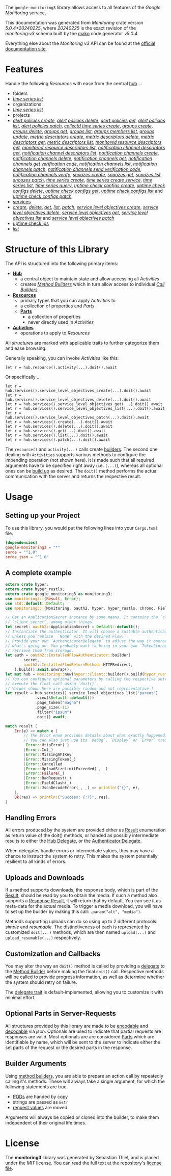 <!---
DO NOT EDIT !
This file was generated automatically from 'src/generator/templates/api/README.md.mako'
DO NOT EDIT !
-->
The `google-monitoring3` library allows access to all features of the *Google Monitoring* service.

This documentation was generated from *Monitoring* crate version *5.0.4+20240225*, where *20240225* is the exact revision of the *monitoring:v3* schema built by the [mako](http://www.makotemplates.org/) code generator *v5.0.4*.

Everything else about the *Monitoring* *v3* API can be found at the
[official documentation site](https://cloud.google.com/monitoring/api/).
# Features

Handle the following *Resources* with ease from the central [hub](https://docs.rs/google-monitoring3/5.0.4+20240225/google_monitoring3/Monitoring) ... 

* folders
 * [*time series list*](https://docs.rs/google-monitoring3/5.0.4+20240225/google_monitoring3/api::FolderTimeSeryListCall)
* organizations
 * [*time series list*](https://docs.rs/google-monitoring3/5.0.4+20240225/google_monitoring3/api::OrganizationTimeSeryListCall)
* projects
 * [*alert policies create*](https://docs.rs/google-monitoring3/5.0.4+20240225/google_monitoring3/api::ProjectAlertPolicyCreateCall), [*alert policies delete*](https://docs.rs/google-monitoring3/5.0.4+20240225/google_monitoring3/api::ProjectAlertPolicyDeleteCall), [*alert policies get*](https://docs.rs/google-monitoring3/5.0.4+20240225/google_monitoring3/api::ProjectAlertPolicyGetCall), [*alert policies list*](https://docs.rs/google-monitoring3/5.0.4+20240225/google_monitoring3/api::ProjectAlertPolicyListCall), [*alert policies patch*](https://docs.rs/google-monitoring3/5.0.4+20240225/google_monitoring3/api::ProjectAlertPolicyPatchCall), [*collectd time series create*](https://docs.rs/google-monitoring3/5.0.4+20240225/google_monitoring3/api::ProjectCollectdTimeSeryCreateCall), [*groups create*](https://docs.rs/google-monitoring3/5.0.4+20240225/google_monitoring3/api::ProjectGroupCreateCall), [*groups delete*](https://docs.rs/google-monitoring3/5.0.4+20240225/google_monitoring3/api::ProjectGroupDeleteCall), [*groups get*](https://docs.rs/google-monitoring3/5.0.4+20240225/google_monitoring3/api::ProjectGroupGetCall), [*groups list*](https://docs.rs/google-monitoring3/5.0.4+20240225/google_monitoring3/api::ProjectGroupListCall), [*groups members list*](https://docs.rs/google-monitoring3/5.0.4+20240225/google_monitoring3/api::ProjectGroupMemberListCall), [*groups update*](https://docs.rs/google-monitoring3/5.0.4+20240225/google_monitoring3/api::ProjectGroupUpdateCall), [*metric descriptors create*](https://docs.rs/google-monitoring3/5.0.4+20240225/google_monitoring3/api::ProjectMetricDescriptorCreateCall), [*metric descriptors delete*](https://docs.rs/google-monitoring3/5.0.4+20240225/google_monitoring3/api::ProjectMetricDescriptorDeleteCall), [*metric descriptors get*](https://docs.rs/google-monitoring3/5.0.4+20240225/google_monitoring3/api::ProjectMetricDescriptorGetCall), [*metric descriptors list*](https://docs.rs/google-monitoring3/5.0.4+20240225/google_monitoring3/api::ProjectMetricDescriptorListCall), [*monitored resource descriptors get*](https://docs.rs/google-monitoring3/5.0.4+20240225/google_monitoring3/api::ProjectMonitoredResourceDescriptorGetCall), [*monitored resource descriptors list*](https://docs.rs/google-monitoring3/5.0.4+20240225/google_monitoring3/api::ProjectMonitoredResourceDescriptorListCall), [*notification channel descriptors get*](https://docs.rs/google-monitoring3/5.0.4+20240225/google_monitoring3/api::ProjectNotificationChannelDescriptorGetCall), [*notification channel descriptors list*](https://docs.rs/google-monitoring3/5.0.4+20240225/google_monitoring3/api::ProjectNotificationChannelDescriptorListCall), [*notification channels create*](https://docs.rs/google-monitoring3/5.0.4+20240225/google_monitoring3/api::ProjectNotificationChannelCreateCall), [*notification channels delete*](https://docs.rs/google-monitoring3/5.0.4+20240225/google_monitoring3/api::ProjectNotificationChannelDeleteCall), [*notification channels get*](https://docs.rs/google-monitoring3/5.0.4+20240225/google_monitoring3/api::ProjectNotificationChannelGetCall), [*notification channels get verification code*](https://docs.rs/google-monitoring3/5.0.4+20240225/google_monitoring3/api::ProjectNotificationChannelGetVerificationCodeCall), [*notification channels list*](https://docs.rs/google-monitoring3/5.0.4+20240225/google_monitoring3/api::ProjectNotificationChannelListCall), [*notification channels patch*](https://docs.rs/google-monitoring3/5.0.4+20240225/google_monitoring3/api::ProjectNotificationChannelPatchCall), [*notification channels send verification code*](https://docs.rs/google-monitoring3/5.0.4+20240225/google_monitoring3/api::ProjectNotificationChannelSendVerificationCodeCall), [*notification channels verify*](https://docs.rs/google-monitoring3/5.0.4+20240225/google_monitoring3/api::ProjectNotificationChannelVerifyCall), [*snoozes create*](https://docs.rs/google-monitoring3/5.0.4+20240225/google_monitoring3/api::ProjectSnoozeCreateCall), [*snoozes get*](https://docs.rs/google-monitoring3/5.0.4+20240225/google_monitoring3/api::ProjectSnoozeGetCall), [*snoozes list*](https://docs.rs/google-monitoring3/5.0.4+20240225/google_monitoring3/api::ProjectSnoozeListCall), [*snoozes patch*](https://docs.rs/google-monitoring3/5.0.4+20240225/google_monitoring3/api::ProjectSnoozePatchCall), [*time series create*](https://docs.rs/google-monitoring3/5.0.4+20240225/google_monitoring3/api::ProjectTimeSeryCreateCall), [*time series create service*](https://docs.rs/google-monitoring3/5.0.4+20240225/google_monitoring3/api::ProjectTimeSeryCreateServiceCall), [*time series list*](https://docs.rs/google-monitoring3/5.0.4+20240225/google_monitoring3/api::ProjectTimeSeryListCall), [*time series query*](https://docs.rs/google-monitoring3/5.0.4+20240225/google_monitoring3/api::ProjectTimeSeryQueryCall), [*uptime check configs create*](https://docs.rs/google-monitoring3/5.0.4+20240225/google_monitoring3/api::ProjectUptimeCheckConfigCreateCall), [*uptime check configs delete*](https://docs.rs/google-monitoring3/5.0.4+20240225/google_monitoring3/api::ProjectUptimeCheckConfigDeleteCall), [*uptime check configs get*](https://docs.rs/google-monitoring3/5.0.4+20240225/google_monitoring3/api::ProjectUptimeCheckConfigGetCall), [*uptime check configs list*](https://docs.rs/google-monitoring3/5.0.4+20240225/google_monitoring3/api::ProjectUptimeCheckConfigListCall) and [*uptime check configs patch*](https://docs.rs/google-monitoring3/5.0.4+20240225/google_monitoring3/api::ProjectUptimeCheckConfigPatchCall)
* [services](https://docs.rs/google-monitoring3/5.0.4+20240225/google_monitoring3/api::Service)
 * [*create*](https://docs.rs/google-monitoring3/5.0.4+20240225/google_monitoring3/api::ServiceCreateCall), [*delete*](https://docs.rs/google-monitoring3/5.0.4+20240225/google_monitoring3/api::ServiceDeleteCall), [*get*](https://docs.rs/google-monitoring3/5.0.4+20240225/google_monitoring3/api::ServiceGetCall), [*list*](https://docs.rs/google-monitoring3/5.0.4+20240225/google_monitoring3/api::ServiceListCall), [*patch*](https://docs.rs/google-monitoring3/5.0.4+20240225/google_monitoring3/api::ServicePatchCall), [*service level objectives create*](https://docs.rs/google-monitoring3/5.0.4+20240225/google_monitoring3/api::ServiceServiceLevelObjectiveCreateCall), [*service level objectives delete*](https://docs.rs/google-monitoring3/5.0.4+20240225/google_monitoring3/api::ServiceServiceLevelObjectiveDeleteCall), [*service level objectives get*](https://docs.rs/google-monitoring3/5.0.4+20240225/google_monitoring3/api::ServiceServiceLevelObjectiveGetCall), [*service level objectives list*](https://docs.rs/google-monitoring3/5.0.4+20240225/google_monitoring3/api::ServiceServiceLevelObjectiveListCall) and [*service level objectives patch*](https://docs.rs/google-monitoring3/5.0.4+20240225/google_monitoring3/api::ServiceServiceLevelObjectivePatchCall)
* [uptime check ips](https://docs.rs/google-monitoring3/5.0.4+20240225/google_monitoring3/api::UptimeCheckIp)
 * [*list*](https://docs.rs/google-monitoring3/5.0.4+20240225/google_monitoring3/api::UptimeCheckIpListCall)




# Structure of this Library

The API is structured into the following primary items:

* **[Hub](https://docs.rs/google-monitoring3/5.0.4+20240225/google_monitoring3/Monitoring)**
    * a central object to maintain state and allow accessing all *Activities*
    * creates [*Method Builders*](https://docs.rs/google-monitoring3/5.0.4+20240225/google_monitoring3/client::MethodsBuilder) which in turn
      allow access to individual [*Call Builders*](https://docs.rs/google-monitoring3/5.0.4+20240225/google_monitoring3/client::CallBuilder)
* **[Resources](https://docs.rs/google-monitoring3/5.0.4+20240225/google_monitoring3/client::Resource)**
    * primary types that you can apply *Activities* to
    * a collection of properties and *Parts*
    * **[Parts](https://docs.rs/google-monitoring3/5.0.4+20240225/google_monitoring3/client::Part)**
        * a collection of properties
        * never directly used in *Activities*
* **[Activities](https://docs.rs/google-monitoring3/5.0.4+20240225/google_monitoring3/client::CallBuilder)**
    * operations to apply to *Resources*

All *structures* are marked with applicable traits to further categorize them and ease browsing.

Generally speaking, you can invoke *Activities* like this:

```Rust,ignore
let r = hub.resource().activity(...).doit().await
```

Or specifically ...

```ignore
let r = hub.services().service_level_objectives_create(...).doit().await
let r = hub.services().service_level_objectives_delete(...).doit().await
let r = hub.services().service_level_objectives_get(...).doit().await
let r = hub.services().service_level_objectives_list(...).doit().await
let r = hub.services().service_level_objectives_patch(...).doit().await
let r = hub.services().create(...).doit().await
let r = hub.services().delete(...).doit().await
let r = hub.services().get(...).doit().await
let r = hub.services().list(...).doit().await
let r = hub.services().patch(...).doit().await
```

The `resource()` and `activity(...)` calls create [builders][builder-pattern]. The second one dealing with `Activities` 
supports various methods to configure the impending operation (not shown here). It is made such that all required arguments have to be 
specified right away (i.e. `(...)`), whereas all optional ones can be [build up][builder-pattern] as desired.
The `doit()` method performs the actual communication with the server and returns the respective result.

# Usage

## Setting up your Project

To use this library, you would put the following lines into your `Cargo.toml` file:

```toml
[dependencies]
google-monitoring3 = "*"
serde = "^1.0"
serde_json = "^1.0"
```

## A complete example

```Rust
extern crate hyper;
extern crate hyper_rustls;
extern crate google_monitoring3 as monitoring3;
use monitoring3::{Result, Error};
use std::default::Default;
use monitoring3::{Monitoring, oauth2, hyper, hyper_rustls, chrono, FieldMask};

// Get an ApplicationSecret instance by some means. It contains the `client_id` and 
// `client_secret`, among other things.
let secret: oauth2::ApplicationSecret = Default::default();
// Instantiate the authenticator. It will choose a suitable authentication flow for you, 
// unless you replace  `None` with the desired Flow.
// Provide your own `AuthenticatorDelegate` to adjust the way it operates and get feedback about 
// what's going on. You probably want to bring in your own `TokenStorage` to persist tokens and
// retrieve them from storage.
let auth = oauth2::InstalledFlowAuthenticator::builder(
        secret,
        oauth2::InstalledFlowReturnMethod::HTTPRedirect,
    ).build().await.unwrap();
let mut hub = Monitoring::new(hyper::Client::builder().build(hyper_rustls::HttpsConnectorBuilder::new().with_native_roots().https_or_http().enable_http1().build()), auth);
// You can configure optional parameters by calling the respective setters at will, and
// execute the final call using `doit()`.
// Values shown here are possibly random and not representative !
let result = hub.services().service_level_objectives_list("parent")
             .view(&Default::default())
             .page_token("magna")
             .page_size(-11)
             .filter("ipsum")
             .doit().await;

match result {
    Err(e) => match e {
        // The Error enum provides details about what exactly happened.
        // You can also just use its `Debug`, `Display` or `Error` traits
         Error::HttpError(_)
        |Error::Io(_)
        |Error::MissingAPIKey
        |Error::MissingToken(_)
        |Error::Cancelled
        |Error::UploadSizeLimitExceeded(_, _)
        |Error::Failure(_)
        |Error::BadRequest(_)
        |Error::FieldClash(_)
        |Error::JsonDecodeError(_, _) => println!("{}", e),
    },
    Ok(res) => println!("Success: {:?}", res),
}

```
## Handling Errors

All errors produced by the system are provided either as [Result](https://docs.rs/google-monitoring3/5.0.4+20240225/google_monitoring3/client::Result) enumeration as return value of
the doit() methods, or handed as possibly intermediate results to either the 
[Hub Delegate](https://docs.rs/google-monitoring3/5.0.4+20240225/google_monitoring3/client::Delegate), or the [Authenticator Delegate](https://docs.rs/yup-oauth2/*/yup_oauth2/trait.AuthenticatorDelegate.html).

When delegates handle errors or intermediate values, they may have a chance to instruct the system to retry. This 
makes the system potentially resilient to all kinds of errors.

## Uploads and Downloads
If a method supports downloads, the response body, which is part of the [Result](https://docs.rs/google-monitoring3/5.0.4+20240225/google_monitoring3/client::Result), should be
read by you to obtain the media.
If such a method also supports a [Response Result](https://docs.rs/google-monitoring3/5.0.4+20240225/google_monitoring3/client::ResponseResult), it will return that by default.
You can see it as meta-data for the actual media. To trigger a media download, you will have to set up the builder by making
this call: `.param("alt", "media")`.

Methods supporting uploads can do so using up to 2 different protocols: 
*simple* and *resumable*. The distinctiveness of each is represented by customized 
`doit(...)` methods, which are then named `upload(...)` and `upload_resumable(...)` respectively.

## Customization and Callbacks

You may alter the way an `doit()` method is called by providing a [delegate](https://docs.rs/google-monitoring3/5.0.4+20240225/google_monitoring3/client::Delegate) to the 
[Method Builder](https://docs.rs/google-monitoring3/5.0.4+20240225/google_monitoring3/client::CallBuilder) before making the final `doit()` call. 
Respective methods will be called to provide progress information, as well as determine whether the system should 
retry on failure.

The [delegate trait](https://docs.rs/google-monitoring3/5.0.4+20240225/google_monitoring3/client::Delegate) is default-implemented, allowing you to customize it with minimal effort.

## Optional Parts in Server-Requests

All structures provided by this library are made to be [encodable](https://docs.rs/google-monitoring3/5.0.4+20240225/google_monitoring3/client::RequestValue) and 
[decodable](https://docs.rs/google-monitoring3/5.0.4+20240225/google_monitoring3/client::ResponseResult) via *json*. Optionals are used to indicate that partial requests are responses 
are valid.
Most optionals are are considered [Parts](https://docs.rs/google-monitoring3/5.0.4+20240225/google_monitoring3/client::Part) which are identifiable by name, which will be sent to 
the server to indicate either the set parts of the request or the desired parts in the response.

## Builder Arguments

Using [method builders](https://docs.rs/google-monitoring3/5.0.4+20240225/google_monitoring3/client::CallBuilder), you are able to prepare an action call by repeatedly calling it's methods.
These will always take a single argument, for which the following statements are true.

* [PODs][wiki-pod] are handed by copy
* strings are passed as `&str`
* [request values](https://docs.rs/google-monitoring3/5.0.4+20240225/google_monitoring3/client::RequestValue) are moved

Arguments will always be copied or cloned into the builder, to make them independent of their original life times.

[wiki-pod]: http://en.wikipedia.org/wiki/Plain_old_data_structure
[builder-pattern]: http://en.wikipedia.org/wiki/Builder_pattern
[google-go-api]: https://github.com/google/google-api-go-client

# License
The **monitoring3** library was generated by Sebastian Thiel, and is placed 
under the *MIT* license.
You can read the full text at the repository's [license file][repo-license].

[repo-license]: https://github.com/Byron/google-apis-rsblob/main/LICENSE.md

